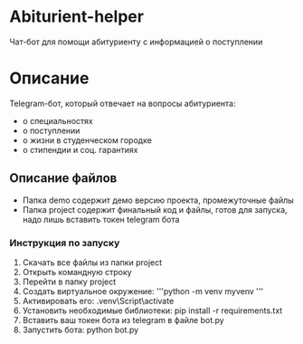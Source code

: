 # Abiturient-helper
Чат-бот для помощи абитуриенту с информацией о поступлении 
# Описание
Telegram-бот, который отвечает на вопросы абитуриента:
- о специальностях
- о поступлении
- о жизни в студенческом городке
- о стипендии и соц. гарантиях
## Описание файлов
- Папка demo содержит демо версию проекта, промежуточные файлы
- Папка project содержит финальный код и файлы, готов для запуска, надо лишь вставить токен telegram бота

### Инструкция по запуску
1. Скачать все файлы из папки project
2. Открыть командную строку
3. Перейти в папку project 
4. Создать виртуальное окружение: '''python -m venv myvenv '''
5. Активировать его: .venv\Script\activate
6. Установить необходимые библиотеки: pip install -r requirements.txt
7. Вставить ваш токен бота из telegram в файле bot.py
8. Запустить бота: python bot.py
